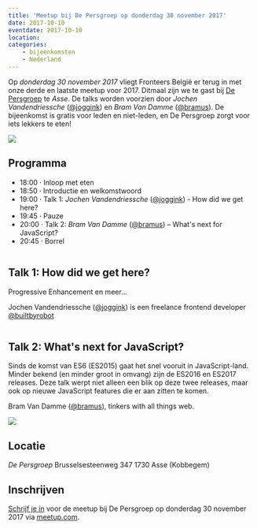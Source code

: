 ```yaml
---
title: 'Meetup bij De Persgroep op donderdag 30 november 2017'
date: 2017-10-10
eventdate: 2017-10-10
location:
categories:
    - bijeenkomsten
    - Nederland
---
```


Op _donderdag 30 november 2017_ vliegt Fronteers België er terug in met onze derde en laatste meetup voor 2017. Ditmaal zijn we te gast bij [De Persgroep](http://www.persgroep.be/) te _Asse_. De talks worden voorzien door _Jochen Vandendriessche_ ([@joggink](https://github.com/joggink)) en _Bram Van Damme_ ([@bramus](https://github.com/bramus)). De bijeenkomst is gratis voor leden en niet-leden, en De Persgroep zorgt voor iets lekkers te eten!

![](/_img/bijeenkomsten/header.jpg)

## Programma

-   18:00 · Inloop met eten
-   18:50 · Introductie en welkomstwoord
-   19:00 · Talk 1: _Jochen Vandendriessche_ ([@joggink](https://github.com/joggink)) - How did we get here?
-   19:45 · Pauze
-   20:00 · Talk 2: _Bram Van Damme_ ([@bramus](https://github.com/bramus)) – What's next for JavaScript?
-   20:45 · Borrel

```

```

## Talk 1: How did we get here?

Progressive Enhancement en meer...

Jochen Vandendriessche ([@joggink](https://github.com/joggink)) is een freelance frontend developer [@builtbyrobot](https://builtbyrobot.com/)

```

```

## Talk 2: What's next for JavaScript?

Sinds de komst van ES6 (ES2015) gaat het snel vooruit in JavaScript-land. Minder bekend (en minder groot in omvang) zijn de ES2016 en ES2017 releases. Deze talk werpt niet alleen een blik op deze twee releases, maar ook op nieuwe JavaScript features die er aan zitten te komen.

Bram Van Damme ([@bramus](https://github.com/bramus)), tinkers with all things web.

![](/_img/bijeenkomsten/depersgroep-locatie-full.jpg)

## Locatie

_De Persgroep_
Brusselsesteenweg 347
1730 Asse (Kobbegem)

## Inschrijven

[Schrijf je in](https://www.meetup.com/Fronteers-BE/events/244086094/) voor de meetup bij De Persgroep op donderdag 30 november 2017 via [meetup.com](https://www.meetup.com/Fronteers-BE/events/244086094/).
